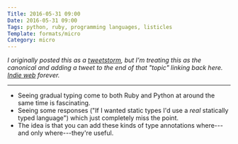 ```yaml
---
Title: 2016-05-31 09:00
Date: 2016-05-31 09:00
Tags: python, ruby, programming languages, listicles
Template: formats/micro
Category: micro
---
```


<i class=editorial>I originally posted this as a [tweetstorm], but I'm treating *this* as the canonical and adding a tweet to the end of that "topic" linking back here. [Indie web] forever.</i>

[tweetstorm]: https://twitter.com/chriskrycho/status/737629809241645056
[Indie web]: http://indiewebcamp.com

---

- Seeing gradual typing come to both Ruby and Python at around the same time is fascinating.
- Seeing some responses ("If I wanted static types I'd use a *real* statically typed language") which just completely miss the point.
- The idea is that you can add these kinds of type annotations where---and only where---they're useful.
